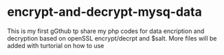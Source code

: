 # encrypt-and-decrypt-mysq-data
This is my first gGthub tp share my php codes for data encription and decryption based on openSSL encrypt/decrpt and $salt.
More files will be added with turtorial on how to use
